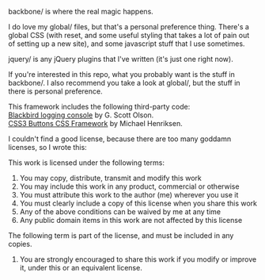 backbone/ is where the real magic happens.

I do love my global/ files, but that's a personal preference thing.
There's a global CSS (with reset, and some useful styling that takes a lot of pain out of setting up a new site), and some javascript stuff that I use sometimes.

jquery/ is any jQuery plugins that I've written (it's just one right now).

If you're interested in this repo, what you probably want is the stuff in backbone/.  I also recommend you take a look at global/, but the stuff in there is personal preference.

This framework includes the following third-party code:  
[Blackbird logging console](http://www.gscottolson.com/blackbirdjs/) by G. Scott Olson.  
[CSS3 Buttons CSS Framework](http://css3buttons.michaelhenriksen.dk/) by Michael Henriksen.  

I couldn't find a good license, because there are too many goddamn licenses, so I wrote this:  

This work is licensed under the following terms:  
1. You may copy, distribute, transmit and modify this work  
2. You may include this work in any product, commercial or otherwise  
3. You must attribute this work to the author (me) wherever you use it  
4. You must clearly include a copy of this license when you share this work  
5. Any of the above conditions can be waived by me at any time  
6. Any public domain items in this work are not affected by this license  

The following term is part of the license, and must be included in any copies.

1. You are strongly encouraged to share this work if you modify or improve it, under this or an equivalent license.
